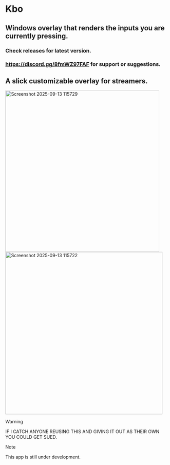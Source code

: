 # Kbo
## Windows overlay that renders the inputs you are currently pressing.
### Check releases for latest version.
### https://discord.gg/8fmWZ97FAF for support or suggestions.
## A slick customizable overlay for streamers.
<img width="479" height="502" alt="Screenshot 2025-09-13 115729" src="https://github.com/user-attachments/assets/eb4a7086-58a5-4248-bf39-4403cd0ea166" />
<img width="489" height="505" alt="Screenshot 2025-09-13 115722" src="https://github.com/user-attachments/assets/ffc9bef9-a82e-42a3-9729-9240f3f0dbc3" />

> [!WARNING]
> IF I CATCH ANYONE REUSING THIS AND GIVING IT OUT AS THEIR OWN YOU COULD GET SUED.

> [!NOTE]
> This app is still under development.
